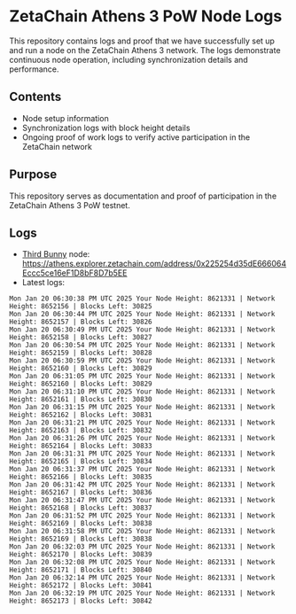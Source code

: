 # ZetaChain Athens 3 PoW Node Logs
This repository contains logs and proof that we have successfully set up and run a node on the ZetaChain Athens 3 network. The logs demonstrate continuous node operation, including synchronization details and performance.

## Contents
- Node setup information
- Synchronization logs with block height details
- Ongoing proof of work logs to verify active participation in the ZetaChain network

## Purpose
This repository serves as documentation and proof of participation in the ZetaChain Athens 3 PoW testnet.

## Logs

- [Third Bunny](https://thirdbunny.xyz/) node: https://athens.explorer.zetachain.com/address/0x225254d35dE666064Eccc5ce16eF1D8bF8D7b5EE
- Latest logs:
```
Mon Jan 20 06:30:38 PM UTC 2025 Your Node Height: 8621331 | Network Height: 8652156 | Blocks Left: 30825
Mon Jan 20 06:30:44 PM UTC 2025 Your Node Height: 8621331 | Network Height: 8652157 | Blocks Left: 30826
Mon Jan 20 06:30:49 PM UTC 2025 Your Node Height: 8621331 | Network Height: 8652158 | Blocks Left: 30827
Mon Jan 20 06:30:54 PM UTC 2025 Your Node Height: 8621331 | Network Height: 8652159 | Blocks Left: 30828
Mon Jan 20 06:30:59 PM UTC 2025 Your Node Height: 8621331 | Network Height: 8652160 | Blocks Left: 30829
Mon Jan 20 06:31:05 PM UTC 2025 Your Node Height: 8621331 | Network Height: 8652160 | Blocks Left: 30829
Mon Jan 20 06:31:10 PM UTC 2025 Your Node Height: 8621331 | Network Height: 8652161 | Blocks Left: 30830
Mon Jan 20 06:31:15 PM UTC 2025 Your Node Height: 8621331 | Network Height: 8652162 | Blocks Left: 30831
Mon Jan 20 06:31:21 PM UTC 2025 Your Node Height: 8621331 | Network Height: 8652163 | Blocks Left: 30832
Mon Jan 20 06:31:26 PM UTC 2025 Your Node Height: 8621331 | Network Height: 8652164 | Blocks Left: 30833
Mon Jan 20 06:31:31 PM UTC 2025 Your Node Height: 8621331 | Network Height: 8652165 | Blocks Left: 30834
Mon Jan 20 06:31:37 PM UTC 2025 Your Node Height: 8621331 | Network Height: 8652166 | Blocks Left: 30835
Mon Jan 20 06:31:42 PM UTC 2025 Your Node Height: 8621331 | Network Height: 8652167 | Blocks Left: 30836
Mon Jan 20 06:31:47 PM UTC 2025 Your Node Height: 8621331 | Network Height: 8652168 | Blocks Left: 30837
Mon Jan 20 06:31:52 PM UTC 2025 Your Node Height: 8621331 | Network Height: 8652169 | Blocks Left: 30838
Mon Jan 20 06:31:58 PM UTC 2025 Your Node Height: 8621331 | Network Height: 8652169 | Blocks Left: 30838
Mon Jan 20 06:32:03 PM UTC 2025 Your Node Height: 8621331 | Network Height: 8652170 | Blocks Left: 30839
Mon Jan 20 06:32:08 PM UTC 2025 Your Node Height: 8621331 | Network Height: 8652171 | Blocks Left: 30840
Mon Jan 20 06:32:14 PM UTC 2025 Your Node Height: 8621331 | Network Height: 8652172 | Blocks Left: 30841
Mon Jan 20 06:32:19 PM UTC 2025 Your Node Height: 8621331 | Network Height: 8652173 | Blocks Left: 30842
```
